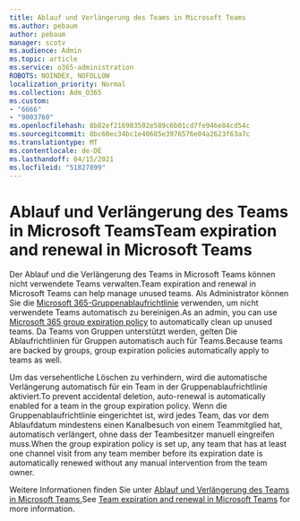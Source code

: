 ```yaml
---
title: Ablauf und Verlängerung des Teams in Microsoft Teams
ms.author: pebaum
author: pebaum
manager: scotv
ms.audience: Admin
ms.topic: article
ms.service: o365-administration
ROBOTS: NOINDEX, NOFOLLOW
localization_priority: Normal
ms.collection: Adm_O365
ms.custom:
- "6666"
- "9003760"
ms.openlocfilehash: 8b82ef216903502e589c6b01cd7fe946e84cd54c
ms.sourcegitcommit: 8bc60ec34bc1e40685e3976576e04a2623f63a7c
ms.translationtype: MT
ms.contentlocale: de-DE
ms.lasthandoff: 04/15/2021
ms.locfileid: "51827899"
---
```

# <a name="team-expiration-and-renewal-in-microsoft-teams"></a><span data-ttu-id="01a4b-102">Ablauf und Verlängerung des Teams in Microsoft Teams</span><span class="sxs-lookup"><span data-stu-id="01a4b-102">Team expiration and renewal in Microsoft Teams</span></span>

<span data-ttu-id="01a4b-103">Der Ablauf und die Verlängerung des Teams in Microsoft Teams können nicht verwendete Teams verwalten.</span><span class="sxs-lookup"><span data-stu-id="01a4b-103">Team expiration and renewal in Microsoft Teams can help manage unused teams.</span></span> <span data-ttu-id="01a4b-104">Als Administrator können Sie die  [Microsoft 365-Gruppenablaufrichtlinie](https://docs.microsoft.com/microsoft-365/admin/create-groups/office-365-groups-expiration-policy)  verwenden, um nicht verwendete Teams automatisch zu bereinigen.</span><span class="sxs-lookup"><span data-stu-id="01a4b-104">As an admin, you can use  [Microsoft 365 group expiration policy](https://docs.microsoft.com/microsoft-365/admin/create-groups/office-365-groups-expiration-policy)  to automatically clean up unused teams.</span></span> <span data-ttu-id="01a4b-105">Da Teams von Gruppen unterstützt werden, gelten Die Ablaufrichtlinien für Gruppen automatisch auch für Teams.</span><span class="sxs-lookup"><span data-stu-id="01a4b-105">Because teams are backed by groups, group expiration policies automatically apply to teams as well.</span></span>

<span data-ttu-id="01a4b-106">Um das versehentliche Löschen zu verhindern, wird die automatische Verlängerung automatisch für ein Team in der Gruppenablaufrichtlinie aktiviert.</span><span class="sxs-lookup"><span data-stu-id="01a4b-106">To prevent accidental deletion, auto-renewal is automatically enabled for a team in the group expiration policy.</span></span> <span data-ttu-id="01a4b-107">Wenn die Gruppenablaufrichtlinie eingerichtet ist, wird jedes Team, das vor dem Ablaufdatum mindestens einen Kanalbesuch von einem Teammitglied hat, automatisch verlängert, ohne dass der Teambesitzer manuell eingreifen muss.</span><span class="sxs-lookup"><span data-stu-id="01a4b-107">When the group expiration policy is set up, any team that has at least one channel visit from any team member before its expiration date is automatically renewed without any manual intervention from the team owner.</span></span>  

<span data-ttu-id="01a4b-108">Weitere Informationen finden Sie unter [Ablauf und Verlängerung des Teams in Microsoft Teams.](https://docs.microsoft.com/microsoftteams/team-expiration-renewal)</span><span class="sxs-lookup"><span data-stu-id="01a4b-108">See  [Team expiration and renewal in Microsoft Teams](https://docs.microsoft.com/microsoftteams/team-expiration-renewal)  for more information.</span></span>
